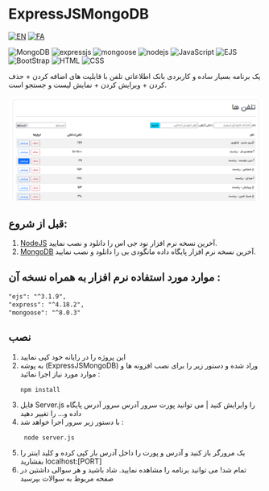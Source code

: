 # ExpressJSMongoDB

[![EN](https://img.shields.io/badge/lang-EN-red.svg)](https://github.com/akbarijedi/ExpressJSMongoDB/blob/master/README.md)
[![FA](https://img.shields.io/badge/lang-FA-blue.svg)](https://github.com/akbarijedi/ExpressJSMongoDB/blob/master/README.FA.md)

![MongoDB](https://img.shields.io/badge/MongoDB-green.svg)
![expressjs](https://img.shields.io/badge/ExpressJS-orange.svg)
![mongoose](https://img.shields.io/badge/Mongoose-darkred.svg)
![nodejs](https://img.shields.io/badge/NodeJS-darkgreen.svg)
![JavaScript](https://img.shields.io/badge/JavaScript-black.svg)
![EJS](https://img.shields.io/badge/EJS-black.svg)
![BootStrap](https://img.shields.io/badge/BootStrap-black.svg)
![HTML](https://img.shields.io/badge/HTML-black.svg)
![CSS](https://img.shields.io/badge/CSS-black.svg)



 یک برنامه بسیار ساده و کاربردی بانک اطلاعاتی تلفن با  قابلیت های اضافه کردن + حذف کردن + ویرایش کردن + نمایش لیست و جستجو است.


<img style="width:700px;border-radius: 10px;" alt="ExpressJSMongoDB" src="images/program-express.png">

 
## قبل از شروع:

  1) [NodeJS](https://nodejs.org/en/download/ "دریافت آخرین نسخه  NodeJS") آخرین نسخه نرم افزار نود جی اس را دانلود و نصب نمایید.
  2) [MongoDB](https://www.mongodb.com/try/download/community "دریافت آخرین نسخه MongoDB") آخرین نسخه نرم افزار پایگاه داده مانگودی بی را دانلود و نصب نمایید.




 
## موارد مورد استفاده نرم افزار به همراه نسخه آن :

    "ejs": "^3.1.9",
    "express": "^4.18.2",
    "mongoose": "^8.0.3"



## نصب

1) این پروژه را در رایانه خود کپی نمایید
2) به پوشه (ExpressJSMongoDB) وراد شده و دستور زیر را برای نصب افزونه ها و موارد مورد نیاز اجرا نمائید :
    ```
    npm install
    ```
3) فایل Server.js را وایرایش کنید | می توانید پورت سرور آدرس سرور آدرس پایگاه داده و... را تغییر دهید
4) با دستور زیر سرور اجرا خواهد شد :
   ```
    node server.js
   ```
5) یک مرورگر باز کنید و آدرس و پورت را داخل آدرس بار کپی کرده و کلید اینتر را بفشارید localhost:[PORT]
6) تمام شد! می توانید برنامه را مشاهده نمایید. شاد باشید و هر سوالی داشتین در صفحه مربوط به سوالات بپرسید
